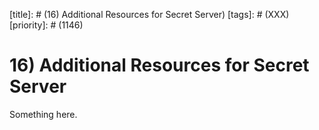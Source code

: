 [title]: # (16) Additional Resources for Secret Server)
[tags]: # (XXX)
[priority]: # (1146)
# 16) Additional Resources for Secret Server
Something here.
